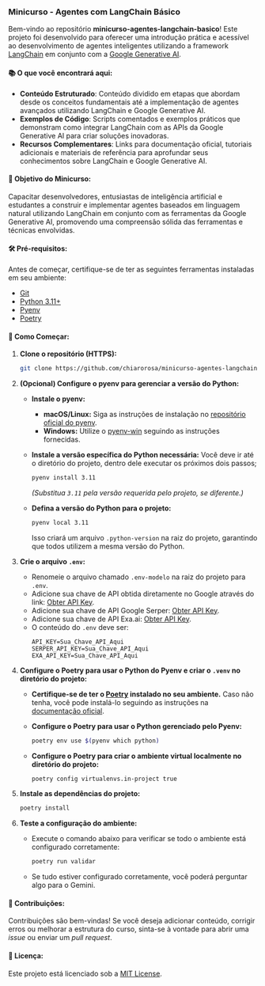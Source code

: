 ### Minicurso - Agentes com LangChain Básico

Bem-vindo ao repositório **minicurso-agentes-langchain-basico**! Este projeto foi desenvolvido para oferecer uma introdução prática e acessível ao desenvolvimento de agentes inteligentes utilizando a framework [LangChain](https://langchain.com/) em conjunto com a [Google Generative AI](https://langchain.com/).

#### 📚 O que você encontrará aqui:

- **Conteúdo Estruturado**: Conteúdo dividido em etapas que abordam desde os conceitos fundamentais até a implementação de agentes avançados utilizando LangChain e Google Generative AI.
- **Exemplos de Código**: Scripts comentados e exemplos práticos que demonstram como integrar LangChain com as APIs da Google Generative AI para criar soluções inovadoras.
- **Recursos Complementares**: Links para documentação oficial, tutoriais adicionais e materiais de referência para aprofundar seus conhecimentos sobre LangChain e Google Generative AI.

#### 🎯 Objetivo do Minicurso:

Capacitar desenvolvedores, entusiastas de inteligência artificial e estudantes a construir e implementar agentes baseados em linguagem natural utilizando LangChain em conjunto com as ferramentas da Google Generative AI, promovendo uma compreensão sólida das ferramentas e técnicas envolvidas.

#### 🛠️ Pré-requisitos:

Antes de começar, certifique-se de ter as seguintes ferramentas instaladas em seu ambiente:

- [Git](https://git-scm.com/)
- [Python 3.11+](https://www.python.org/downloads/)
- [Pyenv](https://github.com/pyenv/pyenv#installation)
- [Poetry](https://python-poetry.org/docs/#installation)

#### 🚀 Como Começar:

1. **Clone o repositório (HTTPS):**

   ```bash
   git clone https://github.com/chiarorosa/minicurso-agentes-langchain-basico.git
   ```

2. **(Opcional) Configure o pyenv para gerenciar a versão do Python:**

   - **Instale o pyenv:**

     - **macOS/Linux:**
       Siga as instruções de instalação no [repositório oficial do pyenv](https://github.com/pyenv/pyenv#installation).
     - **Windows:**
       Utilize o [pyenv-win](https://github.com/pyenv-win/pyenv-win) seguindo as instruções fornecidas.

   - **Instale a versão específica do Python necessária:**
     Você deve ir até o diretório do projeto, dentro dele executar os próximos dois passos;

     ```bash
     pyenv install 3.11
     ```

     _(Substitua `3.11` pela versão requerida pelo projeto, se diferente.)_

   - **Defina a versão do Python para o projeto:**
     ```bash
     pyenv local 3.11
     ```
     Isso criará um arquivo `.python-version` na raiz do projeto, garantindo que todos utilizem a mesma versão do Python.

3. **Crie o arquivo `.env`:**

   - Renomeie o arquivo chamado `.env-modelo` na raiz do projeto para `.env`.
   - Adicione sua chave de API obtida diretamente no Google através do link: [Obter API Key](https://aistudio.google.com/app/apikey).
   - Adicione sua chave de API Google Serper: [Obter API Key](https://serper.dev/api-key).
   - Adicione sua chave de API Exa.ai: [Obter API Key](https://dashboard.exa.ai/api-keys).
   - O conteúdo do `.env` deve ser:
     ```env
     API_KEY=Sua_Chave_API_Aqui
     SERPER_API_KEY=Sua_Chave_API_Aqui
     EXA_API_KEY=Sua_Chave_API_Aqui
     ```

4. **Configure o Poetry para usar o Python do Pyenv e criar o `.venv` no diretório do projeto:**

   - **Certifique-se de ter o [Poetry](https://python-poetry.org/) instalado no seu ambiente.** Caso não tenha, você pode instalá-lo seguindo as instruções na [documentação oficial](https://python-poetry.org/docs/#installation).

   - **Configure o Poetry para usar o Python gerenciado pelo Pyenv:**

     ```bash
     poetry env use $(pyenv which python)
     ```

   - **Configure o Poetry para criar o ambiente virtual localmente no diretório do projeto:**
     ```bash
     poetry config virtualenvs.in-project true
     ```

5. **Instale as dependências do projeto:**

   ```bash
   poetry install
   ```

6. **Teste a configuração do ambiente:**
   - Execute o comando abaixo para verificar se todo o ambiente está configurado corretamente:
     ```bash
     poetry run validar
     ```
   - Se tudo estiver configurado corretamente, você poderá perguntar algo para o Gemini.

#### 🤝 Contribuições:

Contribuições são bem-vindas! Se você deseja adicionar conteúdo, corrigir erros ou melhorar a estrutura do curso, sinta-se à vontade para abrir uma _issue_ ou enviar um _pull request_.

#### 📄 Licença:

Este projeto está licenciado sob a [MIT License](LICENSE).
